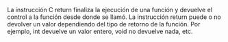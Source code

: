 La instrucción C return finaliza la ejecución de una función y devuelve el control a la función desde donde se llamó. La instrucción return puede o no devolver un valor dependiendo del tipo de retorno de la función. Por ejemplo, int devuelve un valor entero, void no devuelve nada, etc.

